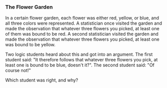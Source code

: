 ### The Flower Garden

In a certain flower garden, each flower was either red, yellow, or blue, and all three colors were represented. A statistician once visited the garden and made the observation that whatever three flowers you picked, at least one of them was bound to be red. A second statistician visited the garden and made the observation that whatever three flowers you picked, at least one was bound to be yellow.

Two logic students heard about this and got into an argument.
The first student said: "It therefore follows that whatever three flowers you pick, at least one is bound to be blue, doesn't it?".
The second student said: "Of course not!"

Which student was right, and why?
